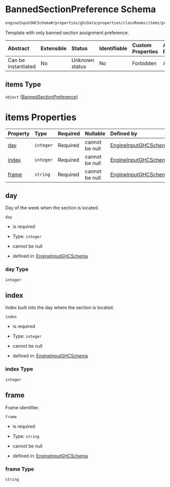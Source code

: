 # BannedSectionPreference Schema

```txt
engineInputGHCSchema#/properties/ghcData/properties/classRooms/items/properties/frameTemplate/items
```

Template with only banned section assignment preference.

| Abstract            | Extensible | Status         | Identifiable | Custom Properties | Additional Properties | Access Restrictions | Defined In                                                        |
| :------------------ | :--------- | :------------- | :----------- | :---------------- | :-------------------- | :------------------ | :---------------------------------------------------------------- |
| Can be instantiated | No         | Unknown status | No           | Forbidden         | Allowed               | none                | [ghc.schema.json*](../out/ghc.schema.json "open original schema") |

## items Type

`object` ([BannedSectionPreference](ghc-properties-ghcdata-properties-classrooms-classroom-properties-bannedframetemplate-bannedsectionpreference.md))

# items Properties

| Property        | Type      | Required | Nullable       | Defined by                                                                                                                                                                                                                                                                       |
| :-------------- | :-------- | :------- | :------------- | :------------------------------------------------------------------------------------------------------------------------------------------------------------------------------------------------------------------------------------------------------------------------------- |
| [day](#day)     | `integer` | Required | cannot be null | [EngineInputGHCSchema](ghc-properties-ghcdata-properties-classrooms-classroom-properties-bannedframetemplate-bannedsectionpreference-properties-day.md "engineInputGHCSchema#/properties/ghcData/properties/classRooms/items/properties/frameTemplate/items/properties/day")     |
| [index](#index) | `integer` | Required | cannot be null | [EngineInputGHCSchema](ghc-properties-ghcdata-properties-classrooms-classroom-properties-bannedframetemplate-bannedsectionpreference-properties-index.md "engineInputGHCSchema#/properties/ghcData/properties/classRooms/items/properties/frameTemplate/items/properties/index") |
| [frame](#frame) | `string`  | Required | cannot be null | [EngineInputGHCSchema](ghc-properties-ghcdata-properties-classrooms-classroom-properties-bannedframetemplate-bannedsectionpreference-properties-frame.md "engineInputGHCSchema#/properties/ghcData/properties/classRooms/items/properties/frameTemplate/items/properties/frame") |

## day

Day of the week when the section is located.

`day`

*   is required

*   Type: `integer`

*   cannot be null

*   defined in: [EngineInputGHCSchema](ghc-properties-ghcdata-properties-classrooms-classroom-properties-bannedframetemplate-bannedsectionpreference-properties-day.md "engineInputGHCSchema#/properties/ghcData/properties/classRooms/items/properties/frameTemplate/items/properties/day")

### day Type

`integer`

## index

Index built into the day where the section is located.

`index`

*   is required

*   Type: `integer`

*   cannot be null

*   defined in: [EngineInputGHCSchema](ghc-properties-ghcdata-properties-classrooms-classroom-properties-bannedframetemplate-bannedsectionpreference-properties-index.md "engineInputGHCSchema#/properties/ghcData/properties/classRooms/items/properties/frameTemplate/items/properties/index")

### index Type

`integer`

## frame

Frame identifier.

`frame`

*   is required

*   Type: `string`

*   cannot be null

*   defined in: [EngineInputGHCSchema](ghc-properties-ghcdata-properties-classrooms-classroom-properties-bannedframetemplate-bannedsectionpreference-properties-frame.md "engineInputGHCSchema#/properties/ghcData/properties/classRooms/items/properties/frameTemplate/items/properties/frame")

### frame Type

`string`

